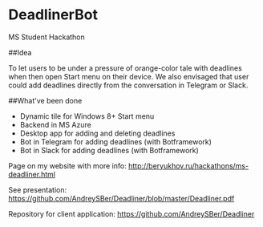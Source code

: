 # DeadlinerBot
MS Student Hackathon

##Idea

To let users to be under a pressure of orange-color tale with deadlines when then open Start menu on their device. We also envisaged that user could add deadlines directly from the conversation in Telegram or Slack.

##What've been done

- Dynamic tile for Windows 8+ Start menu
- Backend in MS Azure
- Desktop app for adding and deleting deadlines
- Bot in Telegram for adding deadlines (with Botframework)
- Bot in Slack for adding deadlines (with Botframework)

Page on my website with more info: http://beryukhov.ru/hackathons/ms-deadliner.html

See presentation: https://github.com/AndreySBer/Deadliner/blob/master/Deadliner.pdf

Repository for client application: https://github.com/AndreySBer/Deadliner
